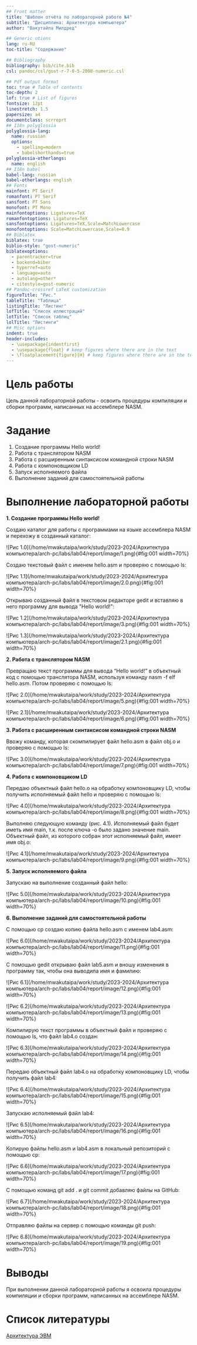 ```yaml
---
## Front matter
title: "Шаблон отчёта по лабораторной работе №4"
subtitle: "Дисциплина: Архитектура компьютера"
author: "Вакутайпа Милдред"

## Generic otions
lang: ru-RU
toc-title: "Содержание"

## Bibliography
bibliography: bib/cite.bib
csl: pandoc/csl/gost-r-7-0-5-2008-numeric.csl

## Pdf output format
toc: true # Table of contents
toc-depth: 2
lof: true # List of figures
fontsize: 12pt
linestretch: 1.5
papersize: a4
documentclass: scrreprt
## I18n polyglossia
polyglossia-lang:
  name: russian
  options:
	- spelling=modern
	- babelshorthands=true
polyglossia-otherlangs:
  name: english
## I18n babel
babel-lang: russian
babel-otherlangs: english
## Fonts
mainfont: PT Serif
romanfont: PT Serif
sansfont: PT Sans
monofont: PT Mono
mainfontoptions: Ligatures=TeX
romanfontoptions: Ligatures=TeX
sansfontoptions: Ligatures=TeX,Scale=MatchLowercase
monofontoptions: Scale=MatchLowercase,Scale=0.9
## Biblatex
biblatex: true
biblio-style: "gost-numeric"
biblatexoptions:
  - parentracker=true
  - backend=biber
  - hyperref=auto
  - language=auto
  - autolang=other*
  - citestyle=gost-numeric
## Pandoc-crossref LaTeX customization
figureTitle: "Рис."
tableTitle: "Таблица"
listingTitle: "Листинг"
lofTitle: "Список иллюстраций"
lotTitle: "Список таблиц"
lolTitle: "Листинги"
## Misc options
indent: true
header-includes:
  - \usepackage{indentfirst}
  - \usepackage{float} # keep figures where there are in the text
  - \floatplacement{figure}{H} # keep figures where there are in the text
---
```


# Цель работы

Цель данной лабораторной работы - освоить процедуры компиляции и сборки
программ, написанных на ассемблере NASM.

# Задание

1. Создание программы Hello world!
2. Работа с транслятором NASM
3. Работа с расширенным синтаксисом командной строки NASM
4. Работа с компоновщиком LD
5. Запуск исполняемого файла
6. Выполнение заданий для самостоятельной работы

# Выполнение лабораторной работы

**1. Создание программы Hello world!**

Создаю каталог для работы с программами на языке ассемблера NASM и перехожу в созданный каталог:

![Рис 1.0](/home/mwakutaipa/work/study/2023-2024/Архитектура компьютера/arch-pc/labs/lab04/report/image/1.png){#fig:001 width=70%}

Создаю текстовый файл с именем hello.asm и проверяю с помощью ls:

![Рис 1.1](/home/mwakutaipa/work/study/2023-2024/Архитектура компьютера/arch-pc/labs/lab04/report/image/2.0.png){#fig:001 width=70%}

Открываю созданный файл в текстовом редакторе gedit и вставляю в него программу для вывода "Hello world!":

![Рис 1.2](/home/mwakutaipa/work/study/2023-2024/Архитектура компьютера/arch-pc/labs/lab04/report/image/3.png){#fig:001 width=70%}

![Рис 1.3](/home/mwakutaipa/work/study/2023-2024/Архитектура компьютера/arch-pc/labs/lab04/report/image/2.1.png){#fig:001 width=70%}

**2. Работа с транслятором NASM**

Превращаю текст программы для вывода “Hello world!” в объектный код с помощью транслятора NASM, используя команду nasm -f elf hello.asm. Потом проверяю с помощью ls:

![Рис 2.0](/home/mwakutaipa/work/study/2023-2024/Архитектура компьютера/arch-pc/labs/lab04/report/image/5.png){#fig:001 width=70%}

![Рис 2.1](/home/mwakutaipa/work/study/2023-2024/Архитектура компьютера/arch-pc/labs/lab04/report/image/6.png){#fig:001 width=70%}

**3. Работа с расширенным синтаксисом командной строки NASM**

Ввожу команду, которая скомпилирует файл hello.asm в файл obj.o и проверяю с помощью ls:

![Рис 3.0](/home/mwakutaipa/work/study/2023-2024/Архитектура компьютера/arch-pc/labs/lab04/report/image/7.png){#fig:001 width=70%}

**4. Работа с компоновщиком LD**

Передаю объектный файл hello.o на обработку компоновщику LD, чтобы получить исполняемый файл hello и проверяю с помощью ls:

![Рис 4.0](/home/mwakutaipa/work/study/2023-2024/Архитектура компьютера/arch-pc/labs/lab04/report/image/8.png){#fig:001 width=70%}

Выполняю следующую команду (рис. 4.1). Исполняемый файл будет иметь имя main, т.к. после ключа -о было задано значение main. Объектный файл, из которого собран этот исполняемый файл, имеет имя obj.o:

![Рис 4.1](/home/mwakutaipa/work/study/2023-2024/Архитектура компьютера/arch-pc/labs/lab04/report/image/9.png){#fig:001 width=70%}

**5. Запуск исполняемого файла**

Запускаю на выполнение созданный файл hello:

![Рис 5.0](/home/mwakutaipa/work/study/2023-2024/Архитектура компьютера/arch-pc/labs/lab04/report/image/10.png){#fig:001 width=70%}

**6. Выполнение заданий для самостоятельной работы**

С помощью cp создаю копию файла hello.asm с именем lab4.asm:

![Рис 6.0](/home/mwakutaipa/work/study/2023-2024/Архитектура компьютера/arch-pc/labs/lab04/report/image/11.png){#fig:001 width=70%}

С помощью gedit открываю файл lab5.asm и вношу изменения в программу так, чтобы она выводила имя и фамилию:

![Рис 6.1](/home/mwakutaipa/work/study/2023-2024/Архитектура компьютера/arch-pc/labs/lab04/report/image/12.png){#fig:001 width=70%}

![Рис 6.2](/home/mwakutaipa/work/study/2023-2024/Архитектура компьютера/arch-pc/labs/lab04/report/image/13.png){#fig:001 width=70%}

Компилирую текст программы в объектный файл и проверяю с помощью ls, что файл lab4.o создан:

![Рис 6.3](/home/mwakutaipa/work/study/2023-2024/Архитектура компьютера/arch-pc/labs/lab04/report/image/14.png){#fig:001 width=70%}

Передаю объектный файл lab4.o на обработку компоновщику LD, чтобы получить файл lab4:

![Рис 6.4](/home/mwakutaipa/work/study/2023-2024/Архитектура компьютера/arch-pc/labs/lab04/report/image/15.png){#fig:001 width=70%}

Запускаю исполняемый файл lab4:

![Рис 6.5](/home/mwakutaipa/work/study/2023-2024/Архитектура компьютера/arch-pc/labs/lab04/report/image/16.png){#fig:001 width=70%}

Копирую файлы hello.asm и lab4.asm в локальный репозиторий с помощью cp:

![Рис 6.6](/home/mwakutaipa/work/study/2023-2024/Архитектура компьютера/arch-pc/labs/lab04/report/image/17.png){#fig:001 width=70%}

С помощью команд git add . и git commit добавляю файлы на GitHub:

![Рис 6.7](/home/mwakutaipa/work/study/2023-2024/Архитектура компьютера/arch-pc/labs/lab04/report/image/18.png){#fig:001 width=70%}

Отправляю файлы на сервер с помощью команды git push:

![Рис 6.8](/home/mwakutaipa/work/study/2023-2024/Архитектура компьютера/arch-pc/labs/lab04/report/image/19.png){#fig:001 width=70%}



# Выводы

При выполнении данной лабораторной работы я освоила процедуры компиляции и сборки программ, написанных на ассемблере NASM.

# Список литературы

[Архитектура ЭВМ](https://esystem.rudn.ru/pluginfile.php/2089084/mod_resource/content/0/%D0%9B%D0%B0%D0%B1%D0%BE%D1%80%D0%B0%D1%82%D0%BE%D1%80%D0%BD%D0%B0%D1%8F%20%D1%80%D0%B0%D0%B1%D0%BE%D1%82%D0%B0%20%E2%84%964.%20%D0%A1%D0%BE%D0%B7%D0%B4%D0%B0%D0%BD%D0%B8%D0%B5%20%D0%B8%20%D0%BF%D1%80%D0%BE%D1%86%D0%B5%D1%81%D1%81%20%D0%BE%D0%B1%D1%80%D0%B0%D0%B1%D0%BE%D1%82%D0%BA%D0%B8%20%D0%BF%D1%80%D0%BE%D0%B3%D1%80%D0%B0%D0%BC%D0%BC%20%D0%BD%D0%B0%20%D1%8F%D0%B7%D1%8B%D0%BA%D0%B5%20%D0%B0%D1%81%D1%81%D0%B5%D0%BC%D0%B1%D0%BB%D0%B5%D1%80%D0%B0%20NASM.pdf)
